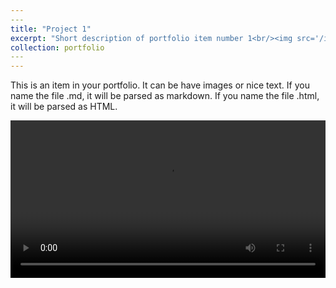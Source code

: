 ```yaml
---
​---
title: "Project 1"
excerpt: "Short description of portfolio item number 1<br/><img src='/images/500x300.png'>"
collection: portfolio
​---
---
```


This is an item in your portfolio. It can be have images or nice text. If you name the file .md, it will be parsed as markdown. If you name the file .html, it will be parsed as HTML. 

<video width="100%" controls>    <source src="{{ site.baseurl }}/images/8mcts_inter/Demo2_Case2_dmax_8.mp4" type="video/mp4">    您的浏览器不支持视频标签。 </video>



